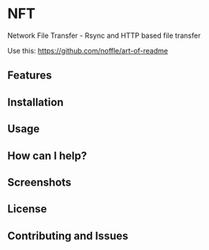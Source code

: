 # NFT
Network File Transfer - Rsync and HTTP based file transfer

Use this:
https://github.com/noffle/art-of-readme

## Features

## Installation

## Usage

## How can I help?

## Screenshots

## License

## Contributing and Issues
